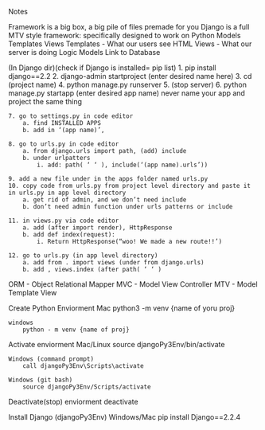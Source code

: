 Notes

Framework is a big box, a big pile of files premade for you
    Django is a full MTV style framework: specifically designed to work on Python
        Models Templates Views
            Templates - What our users see
                HTML
            Views - What our server is doing
                Logic
            Models
            Link to Database

(In Django dir)(check if Django is installed= pip list)
    1. pip install django==2.2
    2. django-admin startproject (enter desired name here)
    3. cd (project name)
    4. python manage.py runserver
    5. (stop server)
    6. python manage.py startapp (enter desired app name) never name your app and   project the same thing
    
    7. go to settings.py in code editor
        a. find INSTALLED APPS
        b. add in ‘(app name)’,

    8. go to urls.py in code editor
        a. from django.urls import path, (add) include
        b. under urlpatters
            i. add: path( ‘ ‘ ), include(‘(app name).urls’))

    9. add a new file under in the apps folder named urls.py
    10. copy code from urls.py from project level directory and paste it in urls.py in app level directory
        a. get rid of admin, and we don’t need include
        b. don’t need admin function under urls patterns or include

    11. in views.py via code editor
        a. add (after import render), HttpResponse
        b. add def index(request):
            i. Return HttpResponse(“woo! We made a new route!!’)

    12. go to urls.py (in app level directory)
        a. add from . import views (under from django.urls)
        b. add , views.index (after path( ‘ ‘ )



ORM - Object Relational Mapper
MVC - Model View Controller
MTV - Model Template View

Create Python Enviorment
    Mac
        python3 -m venv {name of yoru proj}

    windows
        python - m venv {name of proj}

Activate enviorment
    Mac/Linux
        source djangoPy3Env/bin/activate                         

    Windows (command prompt)
        call djangoPy3Env\Scripts\activate       

    Windows (git bash)
        source djangoPy3Env/Scripts/activate   

Deactivate(stop) enviorment
    deactivate


Install Django
    (djangoPy3Env) Windows/Mac
        pip install Django==2.2.4    
